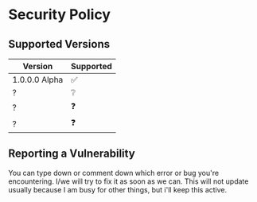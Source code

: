 # Security Policy

## Supported Versions

| Version | Supported                |
| ------- | -------------------------|
| 1.0.0.0 Alpha | ✅ |
| ?   | ❔ |
| ?   | ❓ |
| ?   | ❓ |

## Reporting a Vulnerability

You can type down or comment down which error or bug you're encountering. I/we will try to fix it as soon as we can.
This will not update usually because I am busy for other things, but i'll keep this active.
